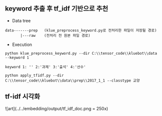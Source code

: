 ## keyword 추출 후 tf_idf 기반으로 추천

- Data tree  
```
data-------prep   (klue_preprocess_keyword.py로 전처리한 파일이 저장될 경로)
       |---raw    (전처리 전 원본 파일 경로)
```

- Execution  

```
python klue_preprocess_keyword.py --dir C:\\tensor_code\\kluebot\\data --keyword 1

keyword 1: '' 2:'과제' 3:'출석' 4:'선수'

python apply_tfidf.py --dir C:\\tensor_code\\kluebot\\data\\prep\\2017_1_1 --classtype 교양

```  

## tf-idf 시각화
![art](../../embedding/output/tf_idf_doc.png = 250x)


